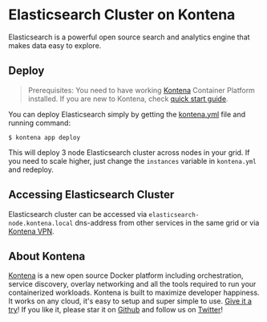 # Elasticsearch Cluster on Kontena

Elasticsearch is a powerful open source search and analytics engine that makes data easy to explore.

## Deploy

> Prerequisites: You need to have working [Kontena](http://www.kontena.io) Container Platform installed. If you are new to Kontena, check [quick start guide](http://www.kontena.io/docs/getting-started/quick-start).   

You can deploy Elasticsearch simply by getting the [kontena.yml](./kontena.yml) file and running command:

```
$ kontena app deploy
```

This will deploy 3 node Elasticsearch cluster across nodes in your grid. If you need to scale higher,
just change the `instances` variable in `kontena.yml` and redeploy.

## Accessing Elasticsearch Cluster

Elasticsearch cluster can be accessed via `elasticsearch-node.kontena.local` dns-address from other services in the same grid or via [Kontena VPN](http://www.kontena.io/docs/using-kontena/vpn-access).

## About Kontena

[Kontena](http://www.kontena.io) is a new open source Docker platform including orchestration, service discovery, overlay networking and all the tools required to run your containerized workloads. Kontena is built to maximize developer happiness. It works on any cloud, it's easy to setup and super simple to use. [Give it a try](http://www.kontena.io/docs/getting-started/quick-start)! If you like it, please star it on [Github](https://github.com/kontena/kontena) and follow us on [Twitter](https://twitter.com/KontenaInc)!
